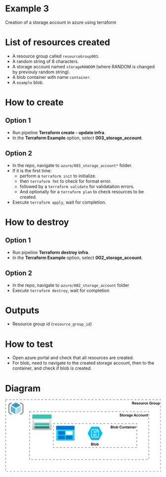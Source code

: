 # Example 3

Creation of a storage account in azure using terraform

# List of resources created

* A resource group called `resourceGroup003`.
* A random string of 8 characters.
* A storage account named `storageRANDOM` (where RANDOM is changed by previouly
  random string).
* A blob container with name `container`.
* A `example` blob.

# How to create

## Option 1

* Run pipeline **Terraform create - update infra**.
* In the **Terraform Example** option, select **003_storage_account**.

## Option 2

* In the repo, navigate to `azure/003_storage_account*` folder.
* If it is the first time:
  * perform a `terraform init` to initialize.
  * then `terraform fmt` to check for format error.
  * followed by a `terraform validate` for validatation errors.
  * And optionally for a `terraform plan` to check resources to be created.
* Execute `terraform apply`, wait for completion.

# How to destroy

## Option 1

* Run pipeline **Terraform destroy infra**.
* In the **Terraform Example** option, select **002_storage_account**.

## Option 2

* In the repo, navigate to `azure/002_storage_account` folder
* Execute `terraform destroy`, wait for completion

# Outputs

* Resource group id (`resource_group_id`)

# How to test

* Open azure portal and check that all resources are created.
* For blob, need to navigate to the created storage account, then to the
  container, and check if blob is created.

# Diagram

![Diagram Exercise 3](/images/Exercise_003.svg)
